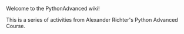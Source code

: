 Welcome to the PythonAdvanced wiki!

This is a series of activities from Alexander Richter's Python Advanced Course.

